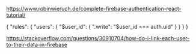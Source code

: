 https://www.robinwieruch.de/complete-firebase-authentication-react-tutorial/

{
  "rules": {
    "users": {
      "$user_id": {
        ".write": "$user_id === auth.uid"
      }
    }
  }
}

https://stackoverflow.com/questions/30910704/how-do-i-link-each-user-to-their-data-in-firebase
